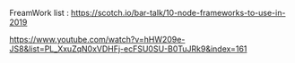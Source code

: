 FreamWork list : 
https://scotch.io/bar-talk/10-node-frameworks-to-use-in-2019




https://www.youtube.com/watch?v=hHW209e-JS8&list=PL_XxuZqN0xVDHFj-ecFSU0SU-B0TuJRk9&index=161